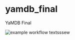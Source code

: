 # yamdb_final
YaMDB Final


![example workflow](https://github.com/mutedop/yamdb_final/actions/workflows/yamdb_workflow.yml/badge.svg)
textsssew
